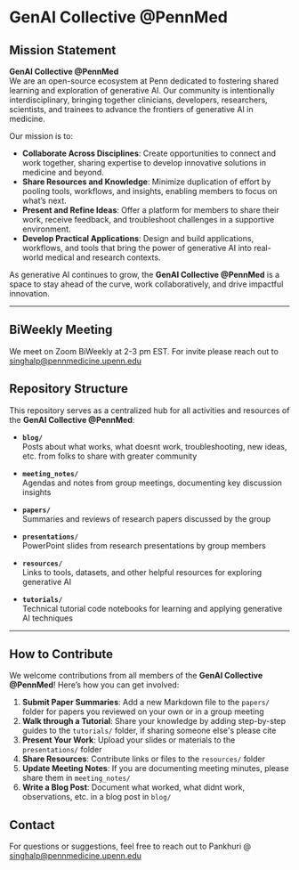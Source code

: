 # GenAI Collective @PennMed

## Mission Statement
**GenAI Collective @PennMed**  
We are an open-source ecosystem at Penn dedicated to fostering shared learning and exploration of generative AI. Our community is intentionally interdisciplinary, bringing together clinicians, developers, researchers, scientists, and trainees to advance the frontiers of generative AI in medicine.

Our mission is to:  
- **Collaborate Across Disciplines**: Create opportunities to connect and work together, sharing expertise to develop innovative solutions in medicine and beyond.  
- **Share Resources and Knowledge**: Minimize duplication of effort by pooling tools, workflows, and insights, enabling members to focus on what’s next.  
- **Present and Refine Ideas**: Offer a platform for members to share their work, receive feedback, and troubleshoot challenges in a supportive environment.  
- **Develop Practical Applications**: Design and build applications, workflows, and tools that bring the power of generative AI into real-world medical and research contexts.  

As generative AI continues to grow, the **GenAI Collective @PennMed** is a space to stay ahead of the curve, work collaboratively, and drive impactful innovation.

---

## BiWeekly Meeting
We meet on Zoom BiWeekly at 2-3 pm EST. For invite please reach out to singhalp@pennmedicine.upenn.edu


## Repository Structure
This repository serves as a centralized hub for all activities and resources of the **GenAI Collective @PennMed**:

- **`blog/`**  
  Posts about what works, what doesnt work, troubleshooting, new ideas, etc. from folks to share with greater community
  
- **`meeting_notes/`**  
  Agendas and notes from group meetings, documenting key discussion insights

- **`papers/`**  
  Summaries and reviews of research papers discussed by the group

- **`presentations/`**  
  PowerPoint slides from research presentations by group members

- **`resources/`**  
  Links to tools, datasets, and other helpful resources for exploring generative AI

- **`tutorials/`**  
  Technical tutorial code notebooks for learning and applying generative AI techniques

---

## How to Contribute
We welcome contributions from all members of the **GenAI Collective @PennMed**! Here’s how you can get involved:
1. **Submit Paper Summaries**: Add a new Markdown file to the `papers/` folder for papers you reviewed on your own or in a group meeting
2. **Walk through a Tutorial**: Share your knowledge by adding step-by-step guides to the `tutorials/` folder, if sharing someone else's please cite
3. **Present Your Work**: Upload your slides or materials to the `presentations/` folder
4. **Share Resources**: Contribute links or files to the `resources/` folder
5. **Update Meeting Notes**: If you are documenting meeting minutes, please share them in `meeting_notes/`
6. **Write a Blog Post**: Document what worked, what didnt work, observations, etc. in a blog post in `blog/`



## Contact
For questions or suggestions, feel free to reach out to Pankhuri @ singhalp@pennmedicine.upenn.edu


